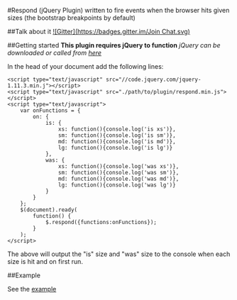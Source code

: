 #Respond (jQuery Plugin)
written to fire events when the browser hits given sizes (the bootstrap breakpoints by default)

##Talk about it
[![Gitter](https://badges.gitter.im/Join Chat.svg)](https://gitter.im//alexanderholman/Respond?utm_source=badge&utm_medium=badge&utm_campaign=pr-badge&utm_content=badge)

##Getting started
**This plugin requires jQuery to function**
*jQuery can be downloaded or called from [here](https://code.jquery.com/jquery-1.11.3.min.j)*

In the head of your document add the following lines:
```
<script type="text/javascript" src="//code.jquery.com/jquery-1.11.3.min.j"></script>
<script type="text/javascript" src="./path/to/plugin/respond.min.js"></script>
<script type="text/javascript">
    var onFunctions = {
        on: {
            is: {
                xs: function(){console.log('is xs')},
                sm: function(){console.log('is sm')},
                md: function(){console.log('is md')},
                lg: function(){console.log('is lg')}
            },
            was: {
                xs: function(){console.log('was xs')},
                sm: function(){console.log('was sm')},
                md: function(){console.log('was md')},
                lg: function(){console.log('was lg')}
            }
        }
    };
    $(document).ready(
        function() {
            $.respond({functions:onFunctions});
        }
    );
</script>
```
The above will output the "is" size and "was" size to the console when each size is hit and on first run.

##Example

See the [example](https://rawgit.com/alexanderholman/Respond/master/example/getting-started.html)
